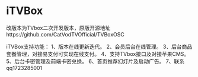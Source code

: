 # iTVBox
改版本为TVbox二次开发版本，原版开源地址https://github.com/CatVodTVOfficial/TVBoxOSC

iTVBox支持功能：
 1、版本在线更新迭代。
 2、会员后台在线管理。
 3、后台商品套餐管理，对接易支付可实现在线支付。
 4、支持TVbox接口及对接苹果CMS。
 5、后台卡密管理及前端卡密兑换。
 6、首页推荐幻灯片及启动广告。
 7、联系qq1723285001